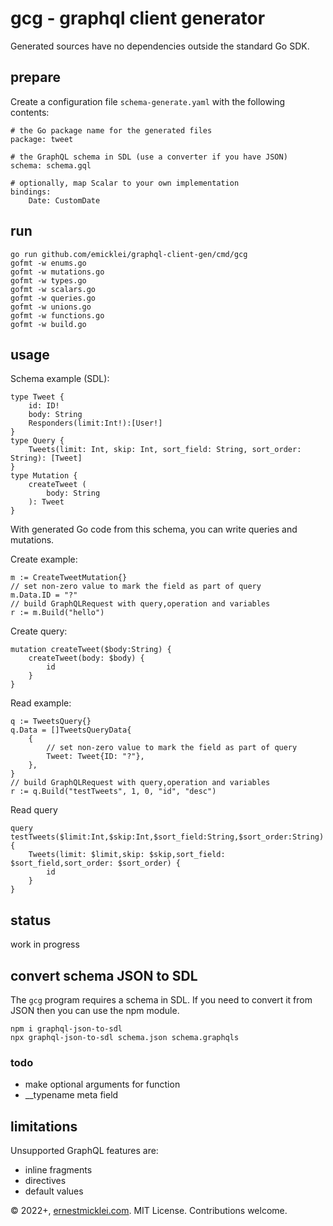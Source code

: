 # gcg - graphql client generator

Generated sources have no dependencies outside the standard Go SDK.

## prepare

Create a configuration file `schema-generate.yaml` with the following contents:

	# the Go package name for the generated files
	package: tweet

	# the GraphQL schema in SDL (use a converter if you have JSON)
	schema: schema.gql
	
	# optionally, map Scalar to your own implementation
	bindings:
  		Date: CustomDate

## run

    go run github.com/emicklei/graphql-client-gen/cmd/gcg
	gofmt -w enums.go
	gofmt -w mutations.go
	gofmt -w types.go
	gofmt -w scalars.go
	gofmt -w queries.go
	gofmt -w unions.go
	gofmt -w functions.go
	gofmt -w build.go

## usage

Schema example (SDL):

	type Tweet {
		id: ID!
		body: String
		Responders(limit:Int!):[User!]
	}
	type Query {
    	Tweets(limit: Int, skip: Int, sort_field: String, sort_order: String): [Tweet]
	}
	type Mutation {
    	createTweet (
        	body: String
    	): Tweet	
	}

With generated Go code from this schema, you can write queries and mutations.

Create example:

	m := CreateTweetMutation{}
	// set non-zero value to mark the field as part of query
	m.Data.ID = "?"
	// build GraphQLRequest with query,operation and variables
	r := m.Build("hello")

Create query:

	mutation createTweet($body:String) {
		createTweet(body: $body) {
			id
		}
	}

Read example:

	q := TweetsQuery{}
	q.Data = []TweetsQueryData{
		{
			// set non-zero value to mark the field as part of query
			Tweet: Tweet{ID: "?"},
		},
	}
	// build GraphQLRequest with query,operation and variables
	r := q.Build("testTweets", 1, 0, "id", "desc")

Read query 

	query testTweets($limit:Int,$skip:Int,$sort_field:String,$sort_order:String) {
		Tweets(limit: $limit,skip: $skip,sort_field: $sort_field,sort_order: $sort_order) {
			id
		}
	}

## status

work in progress

## convert schema JSON to SDL

The `gcg` program requires a schema in SDL. If you need to convert it from JSON then you can use the npm module.

	npm i graphql-json-to-sdl
	npx graphql-json-to-sdl schema.json schema.graphqls

### todo
 
- make optional arguments for function
- __typename meta field

## limitations

Unsupported GraphQL features are:

- inline fragments
- directives
- default values

© 2022+, [ernestmicklei.com](http://ernestmicklei.com). MIT License. Contributions welcome.